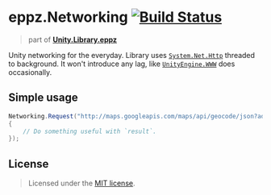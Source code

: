 # eppz.Networking [![Build Status](https://travis-ci.org/eppz/Unity.Test.eppz.png?branch=master)](https://travis-ci.org/eppz/Unity.Test.eppz)
> part of [**Unity.Library.eppz**](https://github.com/eppz/Unity.Library.eppz)


Unity networking for the everyday. Library uses [`System.Net.Http`](https://msdn.microsoft.com/en-us/library/system.net.http.httpclient(v=vs.118).aspx) threaded to background. It won't introduce any lag, like [`UnityEngine.WWW`](https://docs.unity3d.com/ScriptReference/WWW.html) does occasionally.

## Simple usage

```csharp
Networking.Request("http://maps.googleapis.com/maps/api/geocode/json?address=Siofok", (string result) =>
{
    // Do something useful with `result`.
});
```


## License

> Licensed under the [MIT license](http://en.wikipedia.org/wiki/MIT_License).
